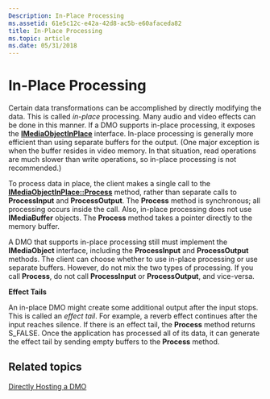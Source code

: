 ```yaml
---
Description: In-Place Processing
ms.assetid: 61e5c12c-e42a-42d8-ac5b-e60afaceda82
title: In-Place Processing
ms.topic: article
ms.date: 05/31/2018
---
```


# In-Place Processing

Certain data transformations can be accomplished by directly modifying the data. This is called *in-place* processing. Many audio and video effects can be done in this manner. If a DMO supports in-place processing, it exposes the [**IMediaObjectInPlace**](/windows/desktop/api/Mediaobj/nn-mediaobj-imediaobjectinplace) interface. In-place processing is generally more efficient than using separate buffers for the output. (One major exception is when the buffer resides in video memory. In that situation, read operations are much slower than write operations, so in-place processing is not recommended.)

To process data in place, the client makes a single call to the [**IMediaObjectInPlace::Process**](/windows/desktop/api/Mediaobj/nf-mediaobj-imediaobjectinplace-process) method, rather than separate calls to **ProcessInput** and **ProcessOutput**. The **Process** method is synchronous; all processing occurs inside the call. Also, in-place processing does not use **IMediaBuffer** objects. The **Process** method takes a pointer directly to the memory buffer.

A DMO that supports in-place processing still must implement the **IMediaObject** interface, including the **ProcessInput** and **ProcessOutput** methods. The client can choose whether to use in-place processing or use separate buffers. However, do not mix the two types of processing. If you call **Process**, do not call **ProcessInput** or **ProcessOutput**, and vice-versa.

**Effect Tails**

An in-place DMO might create some additional output after the input stops. This is called an *effect tail*. For example, a reverb effect continues after the input reaches silence. If there is an effect tail, the **Process** method returns S\_FALSE. Once the application has processed all of its data, it can generate the effect tail by sending empty buffers to the **Process** method.

## Related topics

<dl> <dt>

[Directly Hosting a DMO](directly-hosting-a-dmo.md)
</dt> </dl>

 

 



